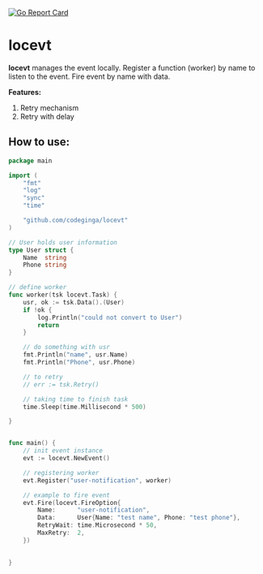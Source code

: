 [![Go Report Card](https://goreportcard.com/badge/github.com/codeginga/locevt)](https://goreportcard.com/report/github.com/codeginga/locevt)

# locevt
**locevt** manages the event locally. Register a function (worker) by name to listen to the event.  Fire event by name with data.

**Features:**
1. Retry mechanism
2. Retry with delay

## How to use:
```go
package main

import (
	"fmt"
	"log"
	"sync"
	"time"

	"github.com/codeginga/locevt"
)

// User holds user information
type User struct {
	Name  string
	Phone string
}

// define worker
func worker(tsk locevt.Task) {
	usr, ok := tsk.Data().(User)
	if !ok {
		log.Println("could not convert to User")
		return
	}

	// do something with usr
	fmt.Println("name", usr.Name)
	fmt.Println("Phone", usr.Phone)

	// to retry
	// err := tsk.Retry()

	// taking time to finish task
	time.Sleep(time.Millisecond * 500)

}


func main() {
	// init event instance
	evt := locevt.NewEvent()

	// registering worker
	evt.Register("user-notification", worker)

	// example to fire event
	evt.Fire(locevt.FireOption{
		Name:      "user-notification",
		Data:      User{Name: "test name", Phone: "test phone"},
		RetryWait: time.Microsecond * 50,
		MaxRetry:  2,
	})

	
}

```